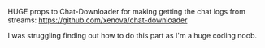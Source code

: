 HUGE props to Chat-Downloader for making getting the chat logs from streams:
https://github.com/xenova/chat-downloader

I was struggling finding out how to do this part as I'm a huge coding noob.
